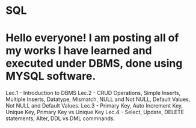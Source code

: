 # SQL
# Hello everyone! I am posting all of my works I have learned and executed under DBMS, done using MYSQL software.
Lec.1 - Introduction to DBMS
Lec.2 - CRUD Operations, Simple Inserts, Multiple Inserts, Datatype, Mismatch, NULL and Not NULL, Default Values, Not NULL and Default Values.
Lec.3 - Primary Key, Auto Increment Key, Unique Key, Primary Key vs Unique Key
Lec.4 - Select, Update, DELETE statements, Alter, DDL vs DML commnands.
